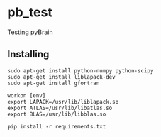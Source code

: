 pb_test
=======

Testing pyBrain

Installing
------
    sudo apt-get install python-numpy python-scipy
    sudo apt-get install liblapack-dev
    sudo apt-get install gfortran

    workon [env]
    export LAPACK=/usr/lib/liblapack.so
    export ATLAS=/usr/lib/libatlas.so
    export BLAS=/usr/lib/libblas.so

    pip install -r requirements.txt

